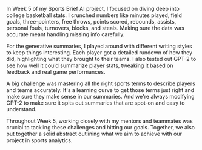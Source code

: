 In Week 5 of my Sports Brief AI project, I focused on diving deep into college basketball stats. 
I crunched numbers like minutes played, field goals, three-pointers, free throws, points scored,
rebounds, assists, personal fouls, turnovers, blocks, and steals. Making sure the data was accurate 
meant handling missing info carefully.

For the generative summaries, I played around with different writing styles to keep things interesting.
Each player got a detailed rundown of how they did, highlighting what they brought to their teams.
I also tested out GPT-2 to see how well it could summarize player stats, tweaking it based on
feedback and real game performances.

A big challenge was mastering all the right sports terms to describe players and teams 
accurately. It's a learning curve to get those terms just right and make sure they make sense 
in our summaries. And we're always modifying GPT-2 to make sure it spits out summaries that are
spot-on and easy to understand.

Throughout Week 5, working closely with my mentors and teammates was crucial to tackling these
challenges and hitting our goals. Together, we also put together a solid abstract outlining what 
we aim to achieve with our project in sports analytics.
